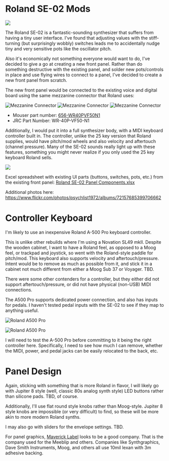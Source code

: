 # Roland SE-02 Mods

![](https://c1.staticflickr.com/5/4470/23565982808_7e845ae9a8_c.jpg)

The Roland SE-02 is a fantastic-sounding synthesizer that suffers from having a tiny user interface. I've found that adjusting values with the stiff-turning (but surprisingly wobbly) switches leads me to accidentally nudge tiny and very sensitive pots like the oscillator pitch. 

Also it's economically not something everyone would want to do, I've decided to give a go at creating a new front panel. Rather than do something destructive with the existing panel, and solder new pots/controls in place and use flying wires to connect to a panel, I've decided to create a new front panel from scratch.

The new front panel would be connected to the existing voice and digital board using the same mezzanine connector that Roland uses:

![Mezzanine Connector](https://c1.staticflickr.com/5/4397/37350883412_9683ebab33_c.jpg)
![Mezzanine Connector](https://c1.staticflickr.com/5/4467/23566663928_13495e024c_c.jpg)
![Mezzanine Connector](https://c1.staticflickr.com/5/4421/36748155763_2c035b64df_c.jpg)

* Mouser part number: [656-WR40PVF50N1](http://www.mouser.com/ProductDetail/JAE-Electronics/WR-40P-VF50-N1/)
* JRC Part Number: WR-40P-VF50-N1

Additionally, I would put it into a full synthesizer body, with a MIDI keyboard controller built in. The controller, unlike the 25 key version that Roland supplies, would have pitch/mod wheels and also velocity and aftertouch (channel pressure). Many of the SE-02 sounds really light up with these features, something you might never realize if you only used the 25 key keyboard Roland sells.

![](https://c1.staticflickr.com/5/4371/37371051356_6557153450_c.jpg)

Excel spreadsheet with existing UI parts (buttons, switches, pots, etc.) from the existing front panel:
[Roland SE-02 Panel Components.xlsx](Existing%20Panel/Roland%20SE-02%20Panel%20Components.xlsx)

Additional photos here:
https://www.flickr.com/photos/psychlist1972/albums/72157685399706662

# Controller Keyboard

I'm likely to use an inexpensive Roland A-500 Pro keyboard controller. 

This is unlike other rebuilds where I'm using a Novation SL49 mkII. Despite the wooden cabinet, I want to have a Roland feel, as opposed to a Moog feel, or trackpad and joystick, so went with the Roland-style paddle for pitch/mod. This keyboard also supports velocity and aftertouch/pressure. Intent would be to remove as much as possible from it, and stick it in a cabinet not much different from either a Moog Sub 37 or Voyager. TBD.

There were some other contenders for a controller, but they either did not support aftertouch/pressure, or did not have physical (non-USB) MIDI connections.

The A500 Pro supports dedicated power connection, and also has inputs for pedals. I haven't tested pedal inputs with the SE-02 to see if they map to anything useful.

![Roland A500 Pro](https://c1.staticflickr.com/5/4370/37161393360_3656193bc2_c.jpg)

![Roland A500 Pro](https://c1.staticflickr.com/5/4416/23566572048_f228d71372_c.jpg)

I will need to test the A-500 Pro before committing to it being the right controller here. Specifically, I need to see how much I can remove, whether the MIDI, power, and pedal jacks can be easily relocated to the back, etc.

# Panel Design

Again, sticking with something that is more Roland in flavor, I will likely go with Jupiter 8 style (well, classic 80s analog synth style) LED buttons rather than silicone pads. TBD, of course.

Additionally, I'll use flat round style knobs rather than Moog-style. Jupiter 8 style knobs are impossible (or very difficult) to find, so these will be more akin to more modern Roland synths. 

I may also go with sliders for the envelope settings. TBD.

For panel graphics, [Maverick Label](https://www.mavericklabel.com/products/graphic-overlay.html) looks to be a good company. That is the company used for the Meeblip and others. Companies like Synthgraphics, Dave Smith Instruments, Moog, and others all use 10mil lexan with 3m adhesive backing.


